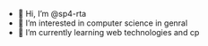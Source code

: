 - 👋 Hi, I’m @sp4-rta
- 👀 I’m interested in computer science in genral
- 🌱 I’m currently learning web technologies and cp
